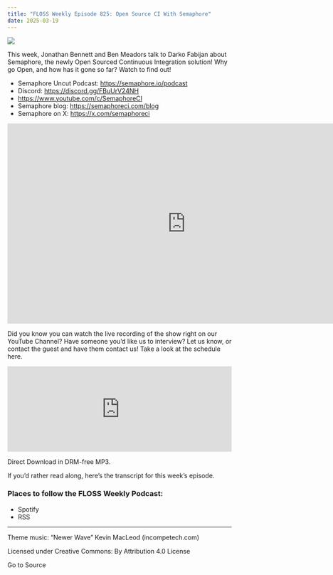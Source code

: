 ```yaml
---
title: "FLOSS Weekly Episode 825: Open Source CI With Semaphore"
date: 2025-03-19
---
```


![](https://hackaday.com/wp-content/uploads/2021/06/Pipewire.jpg?w=800)

This week, Jonathan Bennett and Ben Meadors talk to Darko Fabijan about Semaphore, the newly Open Sourced Continuous Integration solution! Why go Open, and how has it gone so far? Watch to find out!

- Semaphore Uncut Podcast: https://semaphore.io/podcast
- Discord: https://discord.gg/FBuUrV24NH
- https://www.youtube.com/c/SemaphoreCI
- Semaphore blog: https://semaphoreci.com/blog
- Semaphore on X: https://x.com/semaphoreci

<iframe title="FLOSS 825: Open Source CI With Semaphore" width="800" height="450" src="https://www.youtube.com/embed/0Ts8sbV6K7A?feature=oembed" frameborder="0" allow="accelerometer; autoplay; clipboard-write; encrypted-media; gyroscope; picture-in-picture; web-share" referrerpolicy="strict-origin-when-cross-origin" allowfullscreen></iframe>

Did you know you can watch the live recording of the show right on our YouTube Channel? Have someone you’d like us to interview? Let us know, or contact the guest and have them contact us! Take a look at the schedule here.

<iframe style="border: none;" title="Embed Player" src="https://play.libsyn.com/embed/episode/id/35778255/height/192/theme/modern/size/large/thumbnail/yes/custom-color/fcab1c/time-start/00:00:00/hide-playlist/yes/download/yes/font-color/271b04" width="100%" height="192" scrolling="no" allowfullscreen="allowfullscreen"></iframe>

Direct Download in DRM-free MP3.

If you’d rather read along, here’s the transcript for this week’s episode.

### Places to follow the FLOSS Weekly Podcast:

- Spotify
- RSS

* * *

Theme music: “Newer Wave” Kevin MacLeod (incompetech.com)

Licensed under Creative Commons: By Attribution 4.0 License

Go to Source
